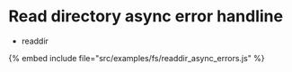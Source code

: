 # Read directory async error handline

* readdir

{% embed include file="src/examples/fs/readdir_async_errors.js" %}


